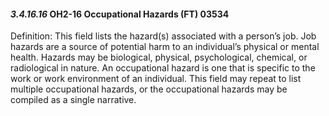 #### *3.4.16.16* OH2-16 Occupational Hazards (FT) 03534

Definition: This field lists the hazard(s) associated with a person’s job. Job hazards are a source of potential harm to an individual’s physical or mental health. Hazards may be biological, physical, psychological, chemical, or radiological in nature. An occupational hazard is one that is specific to the work or work environment of an individual. This field may repeat to list multiple occupational hazards, or the occupational hazards may be compiled as a single narrative.
